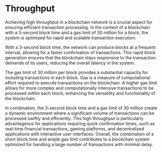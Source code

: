 # Throughput

Achieving high throughput in a blockchain network is a crucial aspect for ensuring efficient transaction processing. In the context of a blockchain with a 3-second block time and a gas limit of 30 million for a block, the system is optimized for rapid and scalable transaction execution.

&#x20;With a 3-second block time, the network can produce blocks at a frequent interval, allowing for a faster confirmation of transactions. This rapid block generation ensures that the blockchain stays responsive to the transaction demands of its users, reducing the overall latency in the system.

The gas limit of 30 million per block provides a substantial capacity for including transactions in each block. Gas is a measure of computational effort required to execute transactions on the blockchain. A higher gas limit allows for more complex and computationally intensive transactions to be processed within each block, enhancing the versatility and functionality of the blockchain.

In combination, the 3-second block time and a gas limit of 30 million create a dynamic environment where a significant volume of transactions can be processed swiftly and efficiently. This high throughput is particularly advantageous for applications requiring quick confirmation times, such as real-time financial transactions, gaming platforms, and decentralized applications with interactive user interfaces. Overall, the combination of a short block time and ample gas limit contributes to a blockchain system optimized for handling a large number of transactions with minimal delay.

